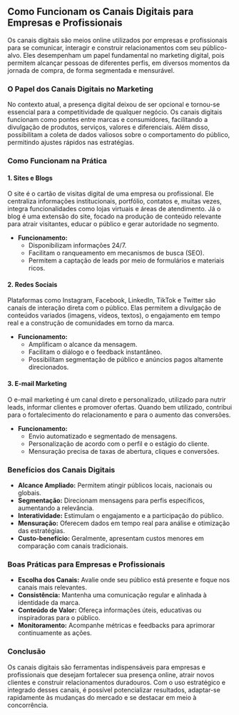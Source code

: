 
## Como Funcionam os Canais Digitais para Empresas e Profissionais

Os canais digitais são meios online utilizados por empresas e profissionais para se comunicar, interagir e construir relacionamentos com seu público-alvo. Eles desempenham um papel fundamental no marketing digital, pois permitem alcançar pessoas de diferentes perfis, em diversos momentos da jornada de compra, de forma segmentada e mensurável.

### O Papel dos Canais Digitais no Marketing

No contexto atual, a presença digital deixou de ser opcional e tornou-se essencial para a competitividade de qualquer negócio. Os canais digitais funcionam como pontes entre marcas e consumidores, facilitando a divulgação de produtos, serviços, valores e diferenciais. Além disso, possibilitam a coleta de dados valiosos sobre o comportamento do público, permitindo ajustes rápidos nas estratégias.

### Como Funcionam na Prática

#### 1. **Sites e Blogs**
O site é o cartão de visitas digital de uma empresa ou profissional. Ele centraliza informações institucionais, portfólio, contatos e, muitas vezes, integra funcionalidades como lojas virtuais e áreas de atendimento. Já o blog é uma extensão do site, focado na produção de conteúdo relevante para atrair visitantes, educar o público e gerar autoridade no segmento.

- **Funcionamento:**  
  - Disponibilizam informações 24/7.
  - Facilitam o ranqueamento em mecanismos de busca (SEO).
  - Permitem a captação de leads por meio de formulários e materiais ricos.

#### 2. **Redes Sociais**
Plataformas como Instagram, Facebook, LinkedIn, TikTok e Twitter são canais de interação direta com o público. Elas permitem a divulgação de conteúdos variados (imagens, vídeos, textos), o engajamento em tempo real e a construção de comunidades em torno da marca.

- **Funcionamento:**  
  - Amplificam o alcance da mensagem.
  - Facilitam o diálogo e o feedback instantâneo.
  - Possibilitam segmentação de público e anúncios pagos altamente direcionados.

#### 3. **E-mail Marketing**
O e-mail marketing é um canal direto e personalizado, utilizado para nutrir leads, informar clientes e promover ofertas. Quando bem utilizado, contribui para o fortalecimento do relacionamento e para o aumento das conversões.

- **Funcionamento:**  
  - Envio automatizado e segmentado de mensagens.
  - Personalização de acordo com o perfil e o estágio do cliente.
  - Mensuração precisa de taxas de abertura, cliques e conversões.

### Benefícios dos Canais Digitais

- **Alcance Ampliado:** Permitem atingir públicos locais, nacionais ou globais.
- **Segmentação:** Direcionam mensagens para perfis específicos, aumentando a relevância.
- **Interatividade:** Estimulam o engajamento e a participação do público.
- **Mensuração:** Oferecem dados em tempo real para análise e otimização das estratégias.
- **Custo-benefício:** Geralmente, apresentam custos menores em comparação com canais tradicionais.

### Boas Práticas para Empresas e Profissionais

- **Escolha dos Canais:** Avalie onde seu público está presente e foque nos canais mais relevantes.
- **Consistência:** Mantenha uma comunicação regular e alinhada à identidade da marca.
- **Conteúdo de Valor:** Ofereça informações úteis, educativas ou inspiradoras para o público.
- **Monitoramento:** Acompanhe métricas e feedbacks para aprimorar continuamente as ações.

### Conclusão

Os canais digitais são ferramentas indispensáveis para empresas e profissionais que desejam fortalecer sua presença online, atrair novos clientes e construir relacionamentos duradouros. Com o uso estratégico e integrado desses canais, é possível potencializar resultados, adaptar-se rapidamente às mudanças do mercado e se destacar em meio à concorrência.
```
